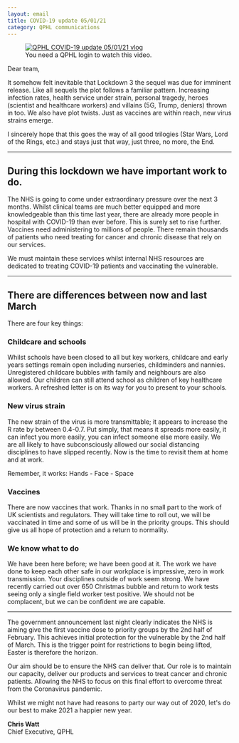```yaml
---
layout: email
title: COVID-19 update 05/01/21
category: QPHL communications
---
```


<figure>
    <a href="https://web.microsoftstream.com/video/38f6453b-7bac-4fc4-ac8d-8518bb808a5e">
        <img src="/downloads/qphl-covid-19-update-05-01-21-vlog-cover.png" alt="QPHL COVID-19 update 05/01/21 vlog">
    </a>
    <figcaption>You need a QPHL login to watch this video.</figcaption>
</figure>

Dear team,

It somehow felt inevitable that Lockdown 3 the sequel was due for imminent release. Like all sequels the plot follows a familiar pattern. Increasing infection rates, health service under strain, personal tragedy, heroes (scientist and healthcare workers) and villains (5G, Trump, deniers) thrown in too. We also have plot twists. Just as vaccines are within reach, new virus strains emerge.

I sincerely hope that this goes the way of all good trilogies (Star Wars, Lord of the Rings, etc.) and stays just that way, just three, no more, the End.

---

## During this lockdown we have important work to do.

The NHS is going to come under extraordinary pressure over the next 3 months. Whilst clinical teams are much better equipped and more knowledgeable than this time last year, there are already more people in hospital with COVID-19 than ever before. This is surely set to rise further. Vaccines need administering to millions of people. There remain thousands of patients who need treating for cancer and chronic disease that rely on our services.

We must maintain these services whilst internal NHS resources are dedicated to treating COVID-19 patients and vaccinating the vulnerable.

---

## There are differences between now and last March

There are four key things:

### Childcare and schools

Whilst schools have been closed to all but key workers, childcare and early years settings remain open including nurseries, childminders and nannies. Unregistered childcare bubbles with family and neighbours are also allowed. Our children can still attend school as children of key healthcare workers. A refreshed letter is on its way for you to present to your schools.

### New virus strain

The new strain of the virus is more transmittable; it appears to increase the R rate by between 0.4-0.7. Put simply, that means it spreads more easily, it can infect you more easily, you can infect someone else more easily. We are all likely to have subconsciously allowed our social distancing disciplines to have slipped recently. Now is the time to revisit them at home and at work.

Remember, it works:  Hands - Face - Space

### Vaccines

There are now vaccines that work. Thanks in no small part to the work of UK scientists and regulators. They will take time to roll out, we will be vaccinated in time and some of us will be in the priority groups. This should give us all hope of protection and a return to normality.

### We know what to do

We have been here before; we have been good at it. The work we have done to keep each other safe in our workplace is impressive, zero in work transmission. Your disciplines outside of work seem strong. We have recently carried out over 650 Christmas bubble and return to work tests seeing only a single field worker test positive. We should not be complacent, but we can be confident we are capable.

---

The government announcement last night clearly indicates the NHS is aiming give the first vaccine dose to priority groups by the 2nd half of February. This achieves initial protection for the vulnerable by the 2nd half of March. This is the trigger point for restrictions to begin being lifted, Easter is therefore the horizon.

Our aim should be to ensure the NHS can deliver that. Our role is to maintain our capacity, deliver our products and services to treat cancer and chronic patients. Allowing the NHS to focus on this final effort to overcome threat from the Coronavirus pandemic.

Whilst we might not have had reasons to party our way out of 2020, let's do our best to make 2021 a happier new year.

**Chris Watt**<br>
Chief Executive, QPHL